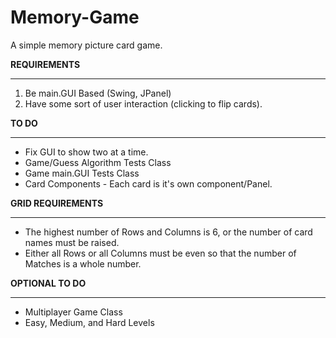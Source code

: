 # Memory-Game
A simple memory picture card game.

**REQUIREMENTS**
***
1. Be main.GUI Based (Swing, JPanel) 
2. Have some sort of user interaction (clicking to flip cards).


**TO DO**
***
* Fix GUI to show two at a time. 
* Game/Guess Algorithm Tests Class
* Game main.GUI Tests Class
* Card Components - Each card is it's own component/Panel.

**GRID REQUIREMENTS**
***
* The highest number of Rows and Columns is 6, or the number of card names must be raised.
* Either all Rows or all Columns must be even so that the number of Matches is a whole number.

**OPTIONAL TO DO**
***
* Multiplayer Game Class 
* Easy, Medium, and Hard Levels 
